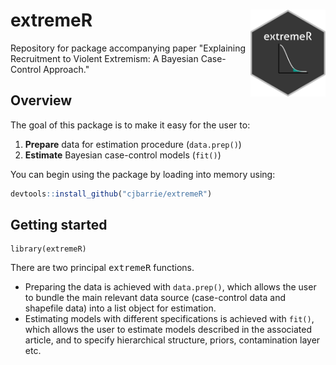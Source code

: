 # extremeR <img src="man/figures/hex.png" align="right" alt="" width="120" />

Repository for package accompanying paper "Explaining Recruitment to Violent Extremism: A Bayesian Case-Control Approach."

## Overview

The goal of this package is to make it easy for the user to:

1. **Prepare** data for estimation procedure (`data.prep()`)
2. **Estimate** Bayesian case-control models (`fit()`)

You can begin using the package by loading into memory using:

```r
devtools::install_github("cjbarrie/extremeR")
```

## Getting started

```{r}
library(extremeR)
```

There are two principal <tt>extremeR</tt> functions.

* Preparing the data is achieved with `data.prep()`, which allows the user to bundle the main relevant data source (case-control data and shapefile data) into a list object for estimation. 
* Estimating models with different specifications is achieved with `fit()`, which allows the user to estimate models described in the associated article, and to specify hierarchical structure, priors, contamination layer etc.
